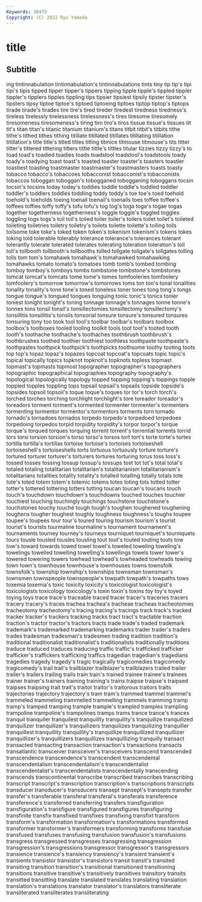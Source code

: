 ```yaml
---
Keywords: 30475
Copyright: (C) 2022 Ryu Yamada
---
```



# title

## Subtitle
ing tintinnabulation tintinnabulation's
tintinnabulations tints tiny tip tip's tipi tipi's tipis tipped tipper
tipper's tippers tipping tipple tipple's tippled tippler tippler's tipplers tipples
tippling tips tipsier tipsiest tipsily tipster tipster's tipsters tipsy tiptoe
tiptoe's tiptoed tiptoeing tiptoes tiptop tiptop's tiptops tirade tirade's tirades
tire tire's tired tireder tiredest tiredness tiredness's tireless tirelessly tirelessness
tirelessness's tires tiresome tiresomely tiresomeness tiresomeness's tiring tiro tiro's tiros
tissue tissue's tissues tit tit's titan titan's titanic titanium titanium's
titans titbit titbit's titbits tithe tithe's tithed tithes tithing titillate
titillated titillates titillating titillation titillation's title title's titled titles titling
titmice titmouse titmouse's tits titter titter's tittered tittering titters tittle
tittle's tittles titular tizzies tizzy tizzy's to toad toad's toadied
toadies toads toadstool toadstool's toadstools toady toady's toadying toast toast's
toasted toaster toaster's toasters toastier toastiest toasting toastmaster toastmaster's toastmasters
toasts toasty tobacco tobacco's tobaccoes tobacconist tobacconist's tobacconists tobaccos toboggan
toboggan's tobogganed tobogganing toboggans tocsin tocsin's tocsins today today's toddies
toddle toddle's toddled toddler toddler's toddlers toddles toddling toddy toddy's
toe toe's toed toehold toehold's toeholds toeing toenail toenail's toenails
toes toffee toffee's toffees toffies toffy toffy's tofu tofu's tog
tog's toga toga's togae togas together togetherness togetherness's toggle toggle's
toggled toggles toggling togs togs's toil toil's toiled toiler toiler's
toilers toilet toilet's toileted toileting toiletries toiletry toiletry's toilets toilette
toilette's toiling toils toilsome toke toke's toked token token's tokenism
tokenism's tokens tokes toking told tolerable tolerably tolerance tolerance's tolerances
tolerant tolerantly tolerate tolerated tolerates tolerating toleration toleration's toll toll's
tollbooth tollbooth's tollbooths tolled tollgate tollgate's tollgates tolling tolls tom
tom's tomahawk tomahawk's tomahawked tomahawking tomahawks tomato tomato's tomatoes tomb
tomb's tombed tombing tomboy tomboy's tomboys tombs tombstone tombstone's tombstones
tomcat tomcat's tomcats tome tome's tomes tomfooleries tomfoolery tomfoolery's tomorrow
tomorrow's tomorrows toms ton ton's tonal tonalities tonality tonality's tone
tone's toned toneless toner tones tong tong's tongs tongue tongue's
tongued tongues tonguing tonic tonic's tonics tonier toniest tonight tonight's
toning tonnage tonnage's tonnages tonne tonne's tonnes tons tonsil tonsil's
tonsillectomies tonsillectomy tonsillectomy's tonsillitis tonsillitis's tonsils tonsorial tonsure tonsure's tonsured
tonsures tonsuring tony too took tool tool's toolbar toolbar's toolbars
toolbox toolbox's toolboxes tooled tooling toolkit tools toot toot's tooted
tooth tooth's toothache toothache's toothaches toothbrush toothbrush's toothbrushes toothed toothier
toothiest toothless toothpaste toothpaste's toothpastes toothpick toothpick's toothpicks toothsome toothy
tooting toots top top's topaz topaz's topazes topcoat topcoat's topcoats
topic topic's topical topically topics topknot topknot's topknots topless topmast
topmast's topmasts topmost topographer topographer's topographers topographic topographical topographies topography
topography's topological topologically topology topped topping topping's toppings topple toppled
topples toppling tops topsail topsail's topsails topside topside's topsides topsoil
topsoil's toque toque's toques tor tor's torch torch's torched torches
torching torchlight torchlight's tore toreador toreador's toreadors torment torment's tormented
tormenter tormenter's tormenters tormenting tormentor tormentor's tormentors torments torn tornado
tornado's tornadoes tornados torpedo torpedo's torpedoed torpedoes torpedoing torpedos torpid
torpidity torpidity's torpor torpor's torque torque's torqued torques torquing torrent
torrent's torrential torrents torrid tors torsi torsion torsion's torso torso's
torsos tort tort's torte torte's tortes tortilla tortilla's tortillas tortoise
tortoise's tortoises tortoiseshell tortoiseshell's tortoiseshells torts tortuous tortuously torture torture's
tortured torturer torturer's torturers tortures torturing torus toss toss's tossed
tosses tossing tossup tossup's tossups tost tot tot's total total's
totaled totaling totalitarian totalitarian's totalitarianism totalitarianism's totalitarians totalities totality totality's
totalled totalling totally totals tote tote's toted totem totem's totemic
totems totes toting tots totted totter totter's tottered tottering totters
totting toucan toucan's toucans touch touch's touchdown touchdown's touchdowns touched
touches touchier touchiest touching touchingly touchings touchstone touchstone's touchstones touchy
touché tough tough's toughen toughened toughening toughens tougher toughest toughly
toughness toughness's toughs toupee toupee's toupees tour tour's toured touring
tourism tourism's tourist tourist's tourists tourmaline tourmaline's tournament tournament's tournaments
tourney tourney's tourneys tourniquet tourniquet's tourniquets tours tousle tousled tousles
tousling tout tout's touted touting touts tow tow's toward towards
towed towel towel's toweled toweling toweling's towelings towelled towelling towelling's
towellings towels tower tower's towered towering towers towhead towhead's towheaded
towheads towing town town's townhouse townhouse's townhouses towns townsfolk townsfolk's
township township's townships townsman townsman's townsmen townspeople townspeople's towpath towpath's
towpaths tows toxemia toxemia's toxic toxicity toxicity's toxicologist toxicologist's toxicologists
toxicology toxicology's toxin toxin's toxins toy toy's toyed toying toys
trace trace's traceable traced tracer tracer's traceries tracers tracery tracery's
traces trachea trachea's tracheae tracheas tracheotomies tracheotomy tracheotomy's tracing tracing's
tracings track track's tracked tracker tracker's trackers tracking tracks tract
tract's tractable traction traction's tractor tractor's tractors tracts trade trade's
traded trademark trademark's trademarked trademarking trademarks trader trader's traders trades
tradesman tradesman's tradesmen trading tradition tradition's traditional traditionalist traditionalist's traditionalists
traditionally traditions traduce traduced traduces traducing traffic traffic's trafficked trafficker
trafficker's traffickers trafficking traffics tragedian tragedian's tragedians tragedies tragedy tragedy's
tragic tragically tragicomedies tragicomedy tragicomedy's trail trail's trailblazer trailblazer's trailblazers
trailed trailer trailer's trailers trailing trails train train's trained trainee
trainee's trainees trainer trainer's trainers training training's trains traipse traipse's
traipsed traipses traipsing trait trait's traitor traitor's traitorous traitors traits
trajectories trajectory trajectory's tram tram's trammed trammel trammel's trammeled trammeling
trammelled trammelling trammels tramming tramp tramp's tramped tramping trample trample's
trampled tramples trampling trampoline trampoline's trampolines tramps trams trance trance's
trances tranquil tranquiler tranquilest tranquility tranquility's tranquilize tranquilized tranquilizer tranquilizer's
tranquilizers tranquilizes tranquilizing tranquiller tranquillest tranquillity tranquillity's tranquillize tranquillized tranquillizer
tranquillizer's tranquillizers tranquillizes tranquillizing tranquilly transact transacted transacting transaction transaction's
transactions transacts transatlantic transceiver transceiver's transceivers transcend transcended transcendence transcendence's
transcendent transcendental transcendentalism transcendentalism's transcendentalist transcendentalist's transcendentalists transcendentally transcending transcends
transcontinental transcribe transcribed transcribes transcribing transcript transcript's transcription transcription's transcriptions
transcripts transducer transducer's transducers transept transept's transepts transfer transfer's transferable
transferal transferal's transferals transference transference's transferred transferring transfers transfiguration transfiguration's
transfigure transfigured transfigures transfiguring transfinite transfix transfixed transfixes transfixing transfixt
transform transform's transformation transformation's transformations transformed transformer transformer's transformers transforming
transforms transfuse transfused transfuses transfusing transfusion transfusion's transfusions transgress transgressed
transgresses transgressing transgression transgression's transgressions transgressor transgressor's transgressors transience transience's
transiency transiency's transient transient's transients transistor transistor's transistors transit transit's
transited transiting transition transition's transitional transitioned transitioning transitions transitive transitive's
transitively transitives transitory transits transitted transitting translate translated translates translating
translation translation's translations translator translator's translators transliterate transliterated transliterates transliterating
